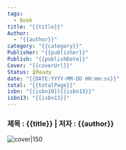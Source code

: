 ```yaml
---
tags:
  - Book
title: "{{title}}"
Author:
  - "{{author}}"
category: "{{category}}"
Publisher: "{{publisher}}"
Publish: "{{publishDate}}"
Cover: "{{coverUrl}}"
Status: ⏳Ready
date: "{{DATE:YYYY-MM-DD HH:mm:ss}}"
total: "{{totalPage}}"
isbn: "{{isbn10}}{{isbn13}}"
isbn13: "{{isbn13}}"
---
```


### 제목 : {{title}}    | 저자 : {{author}}
![cover|150]({{coverUrl}})

